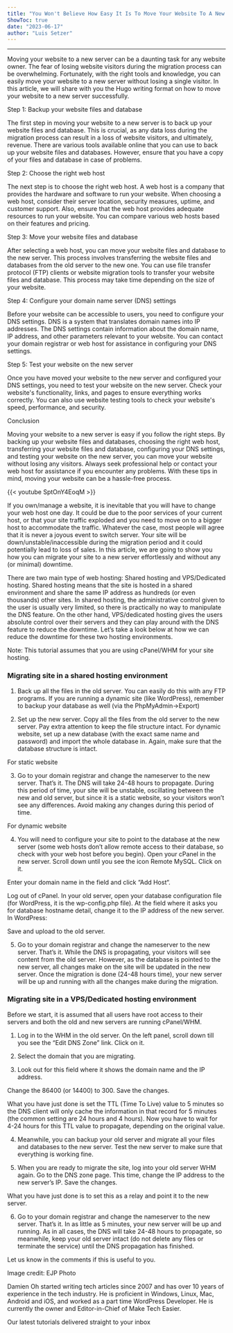 ```yaml
---
title: "You Won't Believe How Easy It Is To Move Your Website To A New Server Without Losing A Single Visitor!"
ShowToc: true 
date: "2023-06-17"
author: "Luis Setzer"
---
```

*****
Moving your website to a new server can be a daunting task for any website owner. The fear of losing website visitors during the migration process can be overwhelming. Fortunately, with the right tools and knowledge, you can easily move your website to a new server without losing a single visitor. In this article, we will share with you the Hugo writing format on how to move your website to a new server successfully.

Step 1: Backup your website files and database

The first step in moving your website to a new server is to back up your website files and database. This is crucial, as any data loss during the migration process can result in a loss of website visitors, and ultimately, revenue. There are various tools available online that you can use to back up your website files and databases. However, ensure that you have a copy of your files and database in case of problems.

Step 2: Choose the right web host

The next step is to choose the right web host. A web host is a company that provides the hardware and software to run your website. When choosing a web host, consider their server location, security measures, uptime, and customer support. Also, ensure that the web host provides adequate resources to run your website. You can compare various web hosts based on their features and pricing.

Step 3: Move your website files and database

After selecting a web host, you can move your website files and database to the new server. This process involves transferring the website files and databases from the old server to the new one. You can use file transfer protocol (FTP) clients or website migration tools to transfer your website files and database. This process may take time depending on the size of your website.

Step 4: Configure your domain name server (DNS) settings

Before your website can be accessible to users, you need to configure your DNS settings. DNS is a system that translates domain names into IP addresses. The DNS settings contain information about the domain name, IP address, and other parameters relevant to your website. You can contact your domain registrar or web host for assistance in configuring your DNS settings.

Step 5: Test your website on the new server

Once you have moved your website to the new server and configured your DNS settings, you need to test your website on the new server. Check your website's functionality, links, and pages to ensure everything works correctly. You can also use website testing tools to check your website's speed, performance, and security.

Conclusion

Moving your website to a new server is easy if you follow the right steps. By backing up your website files and databases, choosing the right web host, transferring your website files and database, configuring your DNS settings, and testing your website on the new server, you can move your website without losing any visitors. Always seek professional help or contact your web host for assistance if you encounter any problems. With these tips in mind, moving your website can be a hassle-free process.

{{< youtube SptOnY4EoqM >}} 



If you own/manage a website, it is inevitable that you will have to change your web host one day. It could be due to the poor services of your current host, or that your site traffic exploded and you need to move on to a bigger host to accommodate the traffic. Whatever the case, most people will agree that it is never a joyous event to switch server. Your site will be down/unstable/inaccessible during the migration period and it could potentially lead to loss of sales. In this article, we are going to show you how you can migrate your site to a new server effortlessly and without any (or minimal) downtime. 
 
There are two main type of web hosting: Shared hosting and VPS/Dedicated hosting. Shared hosting means that the site is hosted in a shared environment and share the same IP address as hundreds (or even thousands) other sites. In shared hosting, the administrative control given to the user is usually very limited, so there is practically no way to manipulate the DNS feature. On the other hand, VPS/dedicated hosting gives the users absolute control over their servers and they can play around with the DNS feature to reduce the downtime. Let’s take a look below at how we can reduce the downtime for these two hosting environments.

Note: This tutorial assumes that you are using cPanel/WHM for your site hosting.

 
### Migrating site in a shared hosting environment
 
1. Back up all the files in the old server. You can easily do this with any FTP programs. If you are running a dynamic site (like WordPress), remember to backup your database as well (via the PhpMyAdmin->Export)
 
2. Set up the new server. Copy all the files from the old server to the new server. Pay extra attention to keep the file structure intact. For dynamic website, set up a new database (with the exact same name and password) and import the whole database in. Again, make sure that the database structure is intact.
 
For static website
 
3. Go to your domain registrar and change the nameserver to the new server. That’s it. The DNS will take 24-48 hours to propagate. During this period of time, your site will be unstable, oscillating between the new and old server, but since it is a static website, so your visitors won’t see any differences. Avoid making any changes during this period of time.
 
For dynamic website
 
4. You will need to configure your site to point to the database at the new server (some web hosts don’t allow remote access to their database, so check with your web host before you begin). Open your cPanel in the new server. Scroll down until you see the icon Remote MySQL. Click on it.
 

 
Enter your domain name in the field and click “Add Host“.
 
Log out of cPanel. In your old server, open your database configuration file (for WordPress, it is the wp-config.php file). At the field where it asks you for database hostname detail, change it to the IP address of the new server. In WordPress:
 
Save and upload to the old server.
 
5. Go to your domain registrar and change the nameserver to the new server. That’s it. While the DNS is propagating, your visitors will see content from the old server. However, as the database is pointed to the new server, all changes make on the site will be updated in the new server. Once the migration is done (24-48 hours time), your new server will be up and running with all the changes make during the migration.
 
### Migrating site in a VPS/Dedicated hosting environment
 
Before we start, it is assumed that all users have root access to their servers and both the old and new servers are running cPanel/WHM.
 
1. Log in to the WHM in the old server. On the left panel, scroll down till you see the “Edit DNS Zone” link. Click on it. 
 
2. Select the domain that you are migrating.
 
3. Look out for this field where it shows the domain name and the IP address. 
 
Change the 86400 (or 14400) to 300. Save the changes. 
 
What you have just done is set the TTL (Time To Live) value to 5 minutes so the DNS client will only cache the information in that record for 5 minutes (the common setting are 24 hours and 4 hours). Now you have to wait for 4-24 hours for this TTL value to propagate, depending on the original value.
 
4. Meanwhile, you can backup your old server and migrate all your files and databases to the new server. Test the new server to make sure that everything is working fine.
 
5. When you are ready to migrate the site, log into your old server WHM again. Go to the DNS zone page. This time, change the IP address to the new server’s IP. Save the changes. 
 
What you have just done is to set this as a relay and point it to the new server.
 
6. Go to your domain registrar and change the nameserver to the new server. That’s it. In as little as 5 minutes, your new server will be up and running. As in all cases, the DNS will take 24-48 hours to propagate, so meanwhile, keep your old server intact (do not delete any files or terminate the service) until the DNS propagation has finished. 
 
Let us know in the comments if this is useful to you.
 
Image credit: EJP Photo
 
Damien Oh started writing tech articles since 2007 and has over 10 years of experience in the tech industry. He is proficient in Windows, Linux, Mac, Android and iOS, and worked as a part time WordPress Developer. He is currently the owner and Editor-in-Chief of Make Tech Easier.
 
Our latest tutorials delivered straight to your inbox




